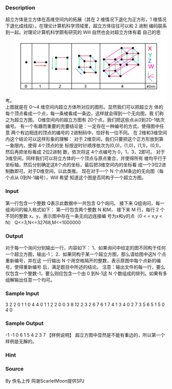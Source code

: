 
### Description
超立方体是立方体在高维空间内的拓展（其在 2 维情况下退化为正方形，1
维情况下退化成线段）。在理论计算机科学领域里，超立方体往往可以和 2 进制
编码联系到一起。对理论计算机科学颇有研究的 Will 自然也会对超立方体有着
自己的思考。 
![](/JudgeOnline/upload/201604/11(1).png)
上图就是在 0～4 维空间内超立方体所对应的图形。显然我们可以把超立方
体的每个顶点看成一个点，每一条棱看成一条边，这样就会得到一个无向图，我
们称之为超立方图。 
D维空间内的超立方图有 2D个点，我们把这些点从0到2D-1依次编号。 
有一个有趣而重要的充要结论是：一定存在一种编号的方式，使得图中任意
两个有边相连的顶点的编号的 2进制码中，恰好有一位不同。 
在 2维和3维空间内这个结论可以这样形象的理解： 
对于 2维空间，我们只要把这个正方形放到第一象限内，使得 4个顶点的坐
标按逆时针顺序依次为(0,0)，(1,0)，(1,1)，(0,1)，然后再把坐标看成 2位2进制
数，依次将这 4个点编号为 0，1，3，2即可。 
对于 3维空间，同样我们可以将立方体的一个顶点与原点重合，并使得所有
棱均平行于坐标轴，然后分别确定这8个点的坐标，最后把3维空间内的坐标看
成一个3位2进制数即可。对于D维空间，以此类推。 
现在对于一个 N 个点M条边的无向图（每个点从 0到N-1编号），Will 希望
知道这个图是否同构于一个超立方图。
### Input
第一行包含一个整数 Q表示此数据中一共包含 Q个询问。
接下来 Q组询问，每一组询问的输入格式如下：
第一行包含两个整数 N 和M，
接下来 M 行，每行 2 个不同的整数 x，y，表示图中存在一条无向边连接编
号为x和y的点（0 < = x,y < N）
Q<=3,N<=32768,M<=1000000
### Output
对于每一个询问分别输出一行，内容如下： 
1、如果询问中给定的图不同构于任何一个超立方图，输出-1； 
2、如果同构于某一个超立方图，那么请给图中这N 个点重新编号，并在这
一行输出 N 个用空格隔开的整数，表示原图中每个点新的编号，使得重新编号
后，满足题目中所述的结论。 
注意：输出文件的每一行，要么仅包含一个整数-1，要么则应包含一个由 0
到N-1这 N 个数组成的排列。如果有多组解输出任意一个均可。
### Sample Input
3
2 2
0 1
1 0
4 4
0 1
1 2
2 0
0 3
8 12
2 3
2 6
7 6
1 7
4 1
3 4
0 2
7 3
5 6
5 1
5 0
4 0
### Sample Output
-1
-1
0 6 1 5 4 2 3 7
【样例说明】
超立方图中显然是不能有重边的，所以第一个样例是无解的。
### Hint

### Source
By 佚名上传 鸣谢ScarletMoon提供SPJ